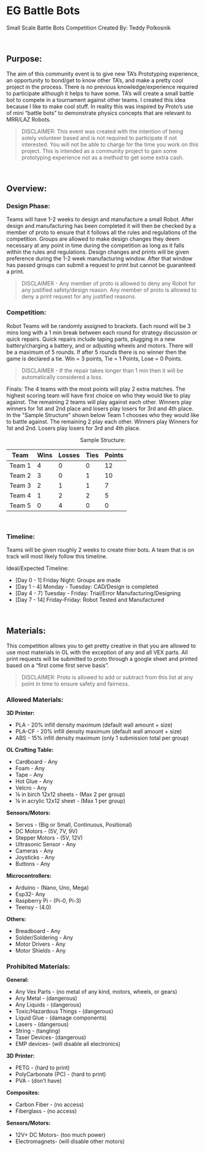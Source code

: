 # EG Battle Bots
Small Scale Battle Bots Competition 
Created By: Teddy Polkosnik

<br>

## Purpose:
The aim of this community event is to give new TA’s Prototyping experience, an opportunity to bond/get to know other TA’s, and make a pretty cool project in the process. There is no previous knowledge/experience required to participate although it helps to have some. TA’s will create a small battle bot to compete in a tournament against other teams. I created this idea because I like to make cool stuff. In reality this was inspired by Proto’s use of mini “battle bots” to demonstrate physics concepts that are relevant to MRR/LAZ Robots.

> DISCLAIMER: This event was created with the intention of being solely volunteer based and is not required to participate if not interested. You will not be able to charge for the time you work on this project. This is intended as a community project to gain some prototyping experience not as a method to get some extra cash.


<br>

## Overview:

### Design Phase:
Teams will have 1-2 weeks to design and manufacture a small Robot. After design and manufacturing has been completed it will then be checked by a member of proto to ensure that it follows all the rules and regulations of the competition. Groups are allowed to make design changes they deem necessary at any point in time during the competition as long as it falls within the rules and regulations. Design changes and prints will be given preference during the 1-2 week manufacturing window. After that window has passed groups can submit a request to print but cannot be guaranteed a print.

> DISCLAIMER - Any member of proto is allowed to deny any Robot for any justified safety/design reason. Any member of proto is allowed to deny a print request for any justified reasons.


### Competition: 
Robot Teams will be randomly assigned to brackets. Each round will be 3 mins long with a 1 min break between each round for strategy discussion or quick repairs. Quick repairs include taping parts, plugging in a new battery/charging a battery, and or adjusting wheels and motors. There will be a maximum of 5 rounds. If after 5 rounds there is no winner then the game is declared a tie. Win = 3 points, Tie = 1 Points, Lose = 0 Points. 

> DISCLAIMER -  If the repair takes longer than 1 min then it will be automatically considered a loss.


Finals: The 4 teams with the most points will play 2 extra matches. The highest scoring team will have first choice on who they would like to play against. The remaining 2 teams will play against each other. Winners play winners for 1st and 2nd place and losers play losers for 3rd and 4th place. In the "Sample Structure" shown below Team 1 chooses who they would like to battle against. The remaining 2 play each other. Winners play Winners for 1st and 2nd. Losers play losers for 3rd and 4th place.

<p align="center">
Sample Structure:
<br>
  
<div align="center">
  
| Team | Wins | Losses | Ties | Points |
| --- | ---   | ---    | ---  | ---    |
| Team 1 | 4 | 0 | 0 | 12|
| Team 2 | 3 | 0 | 1 | 10|
| Team 3 | 2 | 1 | 1 | 7 |
| Team 4 | 1 | 2 | 2 | 5 |
| Team 5 | 0 | 4 | 0 | 0 |

</div>


<br> 

### Timeline:

Teams will be given roughly 2 weeks to create thier bots. A team that is on track will most likely follow this timeline.

Ideal/Expected Timeline: 
- [Day 0 - 1] Friday Night: Groups are made 
- [Day 1 - 4] Monday - Tuesday: CAD/Design is completed 
- [Day 4 - 7] Tuesday - Friday: Trial/Error Manufacturing/Designing 
- [Day 7 - 14] Friday-Friday: Robot Tested and Manufactured

<br>


## Materials:
This competition allows you to get pretty creative in that you are allowed to use most materials in OL with the exception of any and all VEX parts. All print requests will be submitted to proto through a google sheet and printed based on a “first come first serve basis”.

> DISCLAIMER: Proto is allowed to add or subtract from this list at any point in time to ensure safety and fairness.


### Allowed Materials:
**3D Printer:**
- PLA - 20% infill density maximum (default wall amount + size)
- PLA-CF - 20% infill density maximum (default wall amount + size)
- ABS - 15% infill density maximum (only 1 submission total per group)

**OL Crafting Table:**
- Cardboard - Any
- Foam - Any
- Tape - Any
- Hot Glue - Any
- Velcro - Any
- ⅛ in birch 12x12 sheets - (Max 2 per group)
- ⅛ in acrylic 12x12 sheet - (Max 1 per group)

**Sensors/Motors:**
- Servos - (Big or Small, Continuous, Positional)
- DC Motors - (5V, 7V, 9V)
- Stepper Motors - (5V, 12V)
- Ultrasonic Sensor - Any
- Cameras - Any
- Joysticks - Any
- Buttons - Any

**Microcontrollers:**
- Arduino - (Nano, Uno, Mega)
- Esp32- Any
- Raspberry Pi - (Pi-0, Pi-3)
- Teensy - (4.0)

**Others:**
- Breadboard - Any
- Solder/Soldering - Any
- Motor Drivers - Any
- Motor Shields - Any 

### Prohibited Materials:
**General:**
- Any Vex Parts - (no metal of any kind, motors, wheels, or gears)
- Any Metal - (dangerous)
- Any Liquids - (dangerous)
- Toxic/Hazardous Things - (dangerous)
- Liquid Glue  - (damage components)
- Lasers -  (dangerous)
- String - (tangling)
- Taser Devices- (dangerous)
- EMP devices- (will disable all electronics)

**3D Printer:**
- PETG - (hard to print)
- PolyCarbonate (PC) - (hard to print)
- PVA - (don’t have)

**Composites:**
- Carbon Fiber - (no access)
- Fiberglass - (no access)

**Sensors/Motors:**
- 12V+ DC Motors- (too much power)
- Electromagnets- (will disable other motors)





